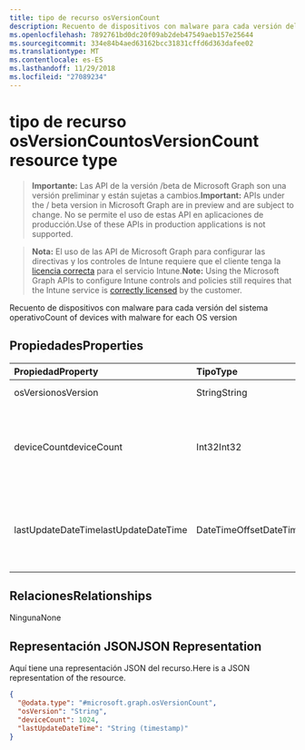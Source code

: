 ```yaml
---
title: tipo de recurso osVersionCount
description: Recuento de dispositivos con malware para cada versión del sistema operativo
ms.openlocfilehash: 7892761bd0dc20f09ab2deb47549aeb157e25644
ms.sourcegitcommit: 334e84b4aed63162bcc31831cffd6d363dafee02
ms.translationtype: MT
ms.contentlocale: es-ES
ms.lasthandoff: 11/29/2018
ms.locfileid: "27089234"
---
```

# <a name="osversioncount-resource-type"></a><span data-ttu-id="41134-103">tipo de recurso osVersionCount</span><span class="sxs-lookup"><span data-stu-id="41134-103">osVersionCount resource type</span></span>

> <span data-ttu-id="41134-104">**Importante:** Las API de la versión /beta de Microsoft Graph son una versión preliminar y están sujetas a cambios.</span><span class="sxs-lookup"><span data-stu-id="41134-104">**Important:** APIs under the / beta version in Microsoft Graph are in preview and are subject to change.</span></span> <span data-ttu-id="41134-105">No se permite el uso de estas API en aplicaciones de producción.</span><span class="sxs-lookup"><span data-stu-id="41134-105">Use of these APIs in production applications is not supported.</span></span>

> <span data-ttu-id="41134-106">**Nota:** El uso de las API de Microsoft Graph para configurar las directivas y los controles de Intune requiere que el cliente tenga la [licencia correcta](https://go.microsoft.com/fwlink/?linkid=839381) para el servicio Intune.</span><span class="sxs-lookup"><span data-stu-id="41134-106">**Note:** Using the Microsoft Graph APIs to configure Intune controls and policies still requires that the Intune service is [correctly licensed](https://go.microsoft.com/fwlink/?linkid=839381) by the customer.</span></span>

<span data-ttu-id="41134-107">Recuento de dispositivos con malware para cada versión del sistema operativo</span><span class="sxs-lookup"><span data-stu-id="41134-107">Count of devices with malware for each OS version</span></span>
## <a name="properties"></a><span data-ttu-id="41134-108">Propiedades</span><span class="sxs-lookup"><span data-stu-id="41134-108">Properties</span></span>
|<span data-ttu-id="41134-109">Propiedad</span><span class="sxs-lookup"><span data-stu-id="41134-109">Property</span></span>|<span data-ttu-id="41134-110">Tipo</span><span class="sxs-lookup"><span data-stu-id="41134-110">Type</span></span>|<span data-ttu-id="41134-111">Descripción</span><span class="sxs-lookup"><span data-stu-id="41134-111">Description</span></span>|
|:---|:---|:---|
|<span data-ttu-id="41134-112">osVersion</span><span class="sxs-lookup"><span data-stu-id="41134-112">osVersion</span></span>|<span data-ttu-id="41134-113">String</span><span class="sxs-lookup"><span data-stu-id="41134-113">String</span></span>|<span data-ttu-id="41134-114">Versión del sistema operativo</span><span class="sxs-lookup"><span data-stu-id="41134-114">OS version</span></span>|
|<span data-ttu-id="41134-115">deviceCount</span><span class="sxs-lookup"><span data-stu-id="41134-115">deviceCount</span></span>|<span data-ttu-id="41134-116">Int32</span><span class="sxs-lookup"><span data-stu-id="41134-116">Int32</span></span>|<span data-ttu-id="41134-117">Recuento de dispositivos con malware para la versión del sistema operativo</span><span class="sxs-lookup"><span data-stu-id="41134-117">Count of devices with malware for the OS version</span></span>|
|<span data-ttu-id="41134-118">lastUpdateDateTime</span><span class="sxs-lookup"><span data-stu-id="41134-118">lastUpdateDateTime</span></span>|<span data-ttu-id="41134-119">DateTimeOffset</span><span class="sxs-lookup"><span data-stu-id="41134-119">DateTimeOffset</span></span>|<span data-ttu-id="41134-120">Recuento de la marca de hora de la última actualización del dispositivo en UTC</span><span class="sxs-lookup"><span data-stu-id="41134-120">The Timestamp of the last update for the device count in UTC</span></span>|

## <a name="relationships"></a><span data-ttu-id="41134-121">Relaciones</span><span class="sxs-lookup"><span data-stu-id="41134-121">Relationships</span></span>
<span data-ttu-id="41134-122">Ninguna</span><span class="sxs-lookup"><span data-stu-id="41134-122">None</span></span>
## <a name="json-representation"></a><span data-ttu-id="41134-123">Representación JSON</span><span class="sxs-lookup"><span data-stu-id="41134-123">JSON Representation</span></span>
<span data-ttu-id="41134-124">Aquí tiene una representación JSON del recurso.</span><span class="sxs-lookup"><span data-stu-id="41134-124">Here is a JSON representation of the resource.</span></span>
<!-- {
  "blockType": "resource",
  "@odata.type": "microsoft.graph.osVersionCount"
}
-->
``` json
{
  "@odata.type": "#microsoft.graph.osVersionCount",
  "osVersion": "String",
  "deviceCount": 1024,
  "lastUpdateDateTime": "String (timestamp)"
}
```





